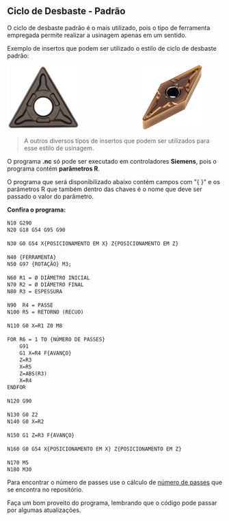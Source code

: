 ## Ciclo de Desbaste - Padrão

O ciclo de desbaste padrão é o mais utilizado, pois o tipo de ferramenta empregada permite realizar a usinagem apenas em um sentido.

Exemplo de insertos que podem ser utilizado o estilo de ciclo de desbaste padrão:

![TNMG](../imgs/tnmg.png)ㅤㅤㅤㅤㅤㅤㅤㅤㅤㅤㅤ![VNMG](../imgs/vnmg.png)

> A outros diversos tipos de insertos que podem ser utilizados para esse estilo de usinagem.

O programa **.nc** só pode ser executado em controladores **Siemens**, pois o programa contém **parâmetros R**.

O programa que será disponibilizado abaixo contém campos com "{ }" e os parâmetros R que também dentro das chaves é o nome que deve ser passado o valor do parâmetro.

**Confira o programa:**

    N10 G290
    N20 G18 G54 G95 G90

    N30 G0 G54 X{POSICIONAMENTO EM X} Z{POSICIONAMENTO EM Z}

    N40 {FERRAMENTA}
    N50 G97 {ROTAÇÃO} M3;

    N60 R1 = Ø DIÂMETRO INICIAL
    N70 R2 = Ø DIÂMETRO FINAL
    N80 R3 = ESPESSURA

    N90  R4 = PASSE
    N100 R5 = RETORNO (RECUO)  

    N110 G0 X=R1 Z0 M8

    FOR R6 = 1 TO {NÚMERO DE PASSES}
        G91
        G1 X=R4 F{AVANÇO}
        Z=R3
        X=R5
        Z=ABS(R3)
        X=R4
    ENDFOR

    N120 G90

    N130 G0 Z2
    N140 G0 X=R2

    N150 G1 Z=R3 F{AVANÇO}

    N160 G0 G54 X{POSICIONAMENTO EM X} Z{POSICIONAMENTO EM Z}

    N170 M5
    N180 M30

Para encontrar o número de passes use o cálculo de [número de passes](https://github.com/TakauanS/programas_cncs/blob/staging/CICLO%20DE%20DESBASTE/calculo_passes.md) que se encontra no repositório.

Faça um bom proveito do programa, lembrando que o código pode passar por algumas atualizações.  